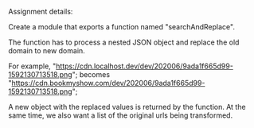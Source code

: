 Assignment details:

Create a module that exports a function named "searchAndReplace".

The function has to process a nested JSON object and replace the old domain to new domain.

For example,
"https://cdn.localhost.dev/dev/202006/9ada1f665d99-1592130713518.png";
becomes
"https://cdn.bookmyshow.com/dev/202006/9ada1f665d99-1592130713518.png";

A new object with the replaced values is returned by the function. At the same time, we also want a list of the original urls being transformed.
